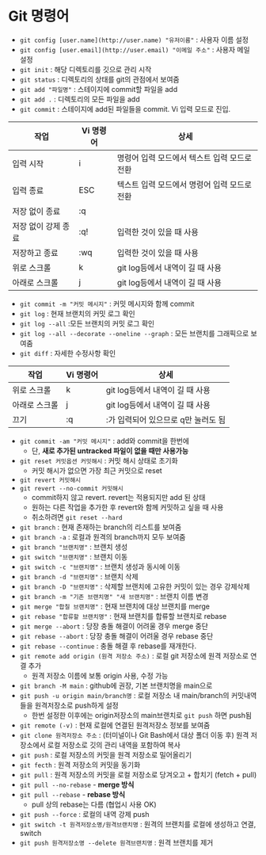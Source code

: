 # Git 명령어

- `git config [user.name](http://user.name) "유저이름"` : 사용자 이름 설정
- `git config [user.email](http://user.email) "이메일 주소"` : 사용자 메일 설정
- `git init` : 해당 디렉토리를 깃으로 관리 시작
- `git status` : 디렉토리의 상태를 git의 관점에서 보여줌
- `git add "파일명"` : 스테이지에 commit할 파일을 add
- `git add .` : 디렉토리의 모든 파일을 add
- `git commit` : 스테이지에 add된 파일들을 commit. Vi 입력 모드로 진입.

| 작업 | Vi 명령어 | 상세 |
| --- | --- | --- |
| 입력 시작 | i | 명령어 입력 모드에서 텍스트 입력 모드로 전환 |
| 입력 종료 | ESC | 텍스트 입력 모드에서 명령어 입력 모드로 전환 |
| 저장 없이 종료 | :q |  |
| 저장 없이 강제 종료 | :q! | 입력한 것이 있을 때 사용 |
| 저장하고 종료 | :wq | 입력한 것이 있을 때 사용 |
| 위로 스크롤 | k | git log등에서 내역이 길 때 사용 |
| 아래로 스크롤 | j | git log등에서 내역이 길 때 사용 |
- `git commit -m "커밋 메시지"` : 커밋 메시지와 함께 commit
- `git log` : 현재 브랜치의 커밋 로그 확인
- `git log --all` :모든 브랜치의 커밋 로그 확인
- `git log --all --decorate --oneline --graph`  : 모든 브랜치를 그래픽으로 보여줌
- `git diff` : 자세한 수정사항 확인

| 작업 | Vi 명령어 | 상세 |
| --- | --- | --- |
| 위로 스크롤 | k | git log등에서 내역이 길 때 사용 |
| 아래로 스크롤 | j | git log등에서 내역이 길 때 사용 |
| 끄기 | :q | :가 입력되어 있으므로 q만 눌러도 됨 |
- `git commit -am "커밋 메시지"` : add와 commit을 한번에
    - 단, **새로 추가된 untracked 파일이 없을 때만 사용가능**
- `git reset 커밋옵션 커밋해시` : 커밋 해시 상태로 초기화
    - 커밋 해시가 없으면 가장 최근 커밋으로 reset
- `git revert 커밋해시`
- `git revert --no-commit 커밋해시`
    - commit하지 않고 revert. revert는 적용되지만 add 된 상태
    - 원하는 다른 작업을 추가한 후 revert와 함께 커밋하고 싶을 때 사용
    - 취소하려면 `git reset --hard`
- `git branch` : 현재 존재하는 branch의 리스트를 보여줌
- `git branch -a` : 로컬과 원격의 branch까지 모두 보여줌
- `git branch "브랜치명"` : 브랜치 생성
- `git switch "브랜치명"` : 브랜치 이동
- `git switch -c "브랜치명"` : 브랜치 생성과 동시에 이동
- `git branch -d "브랜치명"` : 브랜치 삭제
- `git branch -D "브랜치명"` : 삭제할 브랜치에 고유한 커밋이 있는 경우 강제삭제
- `git branch -m "기존 브랜치명" "새 브랜치명"` : 브랜치 이름 변경
- `git merge "합칠 브랜치명"` : 현재 브랜치에 대상 브랜치를 merge
- `git rebase "합류할 브랜치명"` : 현재 브랜치를 합류할 브랜치로 rebase
- `git merge --abort` : 당장 충돌 해결이 어려울 경우 merge 중단
- `git rebase --abort` : 당장 충돌 해결이 어려울 경우 rebase 중단
- `git rebase --continue` : 충돌 해결 후 rebase를 재개한다.
- `git remote add origin (원격 저장소 주소)` : 로컬 git 저장소에 원격 저장소로 연결 추가
    - 원격 저장소 이름에 보통 origin 사용, 수정 가능
- `git branch -M main` : github에 권장, 기본 브랜치명을 main으로
- `git push -u origin main/branch명` : 로컬 저장소 내 main/branch의 커밋내역들을 원격저장소로 push하게 설정
    - 한번 설정한 이후에는 origin저장소의 main브랜치로 `git push` 하면 push됨
- `git remote (-v)` : 현재 로컬에 연결된 원격저장소 정보를 보여줌
- `git clone 원격저장소 주소` : (터미널이나 Git Bash에서 대상 폴더 이동 후) 원격 저장소에서 로컬 저장소로 깃의 관리 내역을 포함하여 복사
- `git push` : 로컬 저장소의 커밋을 원격 저장소로 밀어올리기
- `git fecth` : 원격 저장소의 커밋을 동기화
- `git pull` : 원격 저장소의 커밋을 로컬 저장소로 당겨오고 + 합치기 (fetch + pull)
- `git pull --no-rebase` - **merge 방식**
- `git pull --rebase` - **rebase 방식**
    - pull 상의 rebase는 다름 (협업시 사용 OK)
- `git push --force` : 로컬의 내역 강제 push
- `git switch -t 원격저장소명/원격브랜치명` : 원격의 브랜치를 로컬에 생성하고 연결, switch
- `git push 원격저장소명 --delete 원격브랜치명` : 원격 브랜치를 제거
